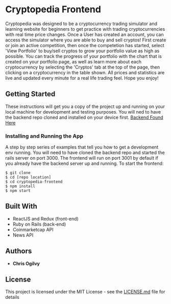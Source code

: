 # Cryptopedia Frontend

Cryptopedia was designed to be a cryptocurrency trading simulator and learning website for beginners to get practice with trading cryptocurrencies with real time price changes. Once a User has created an account, you can access the simulator where you are able to buy and sell cryptos! First create or join an active competition, then once the competetion has started, select 'View Portfolio' to buy/sell cryptos to grow your portfolio value as high as possible. You can track the progress of your portfolio with the chart that is created on your portfolio page, as well as learn more about each cryptocurrency by selecting the 'Cryptos' tab at the top of the page, then clicking on a cryptocurrency in the table shown. All prices and statistics are live and updated every minute for a real life trading feel. Hope you enjoy!


## Getting Started

These instructions will get you a copy of the project up and running on your local machine for development and testing purposes. You will ned to have the backend repo cloned and installed on your device first. [Backend Found Here](https://github.com/cogilvy/cryptopedia-backend)

### Installing and Running the App

A step by step series of examples that tell you how to get a development env running.
You will need to have cloned the backend repo and started the rails server on port 3000.
The frontend will run on port 3001 by default if you already have the backend server up and running.
To start the frontend:

```
$ git clone
$ cd [repo location]
$ cd cryptopedia-frontend
$ npm install
$ npm start
```


## Built With

* ReactJS and Redux (front-end)
* Ruby on Rails (back-end)
* Coinmarketcap API
* News API

## Authors

* **Chris Ogilvy** 

## License

This project is licensed under the MIT License - see the [LICENSE.md](LICENSE.md) file for details
